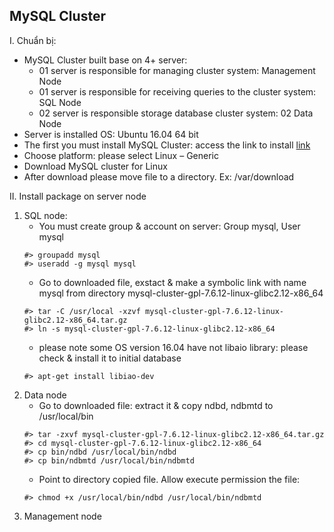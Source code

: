## MySQL Cluster
I. Chuẩn bị:
* MySQL Cluster built base on 4+ server:
  * 01 server is responsible for managing cluster system: Management Node
  * 01 server is responsible for receiving queries to the cluster system: SQL Node
  * 02 server is responsible storage database cluster system: 02 Data Node
* Server is installed OS: Ubuntu 16.04 64 bit
* The first you must install MySQL Cluster: access the link to install 
[link](http://dev.mysql.com/downloads/cluster/)
* Choose platform: please select Linux – Generic
* Download MySQL cluster for Linux
* After download please move file to a directory. Ex: /var/download

II. Install package on server node
  1. SQL node:
     - You must create group & account on server: Group mysql, User mysql
     ```
     #> groupadd mysql
     #> useradd -g mysql mysql
     ```
     - Go to downloaded file, exstact & make a symbolic link with name mysql from directory mysql-cluster-gpl-7.6.12-linux-glibc2.12-x86_64
     ```
     #> tar -C /usr/local -xzvf mysql-cluster-gpl-7.6.12-linux-glibc2.12-x86_64.tar.gz
     #> ln -s mysql-cluster-gpl-7.6.12-linux-glibc2.12-x86_64 
     ```
     * please note some OS version 16.04 have not libaio library: please check & install it to initial database
     ```
     #> apt-get install libiao-dev
     ```
  2. Data node
     - Go to downloaded file: extract it & copy ndbd, ndbmtd to /usr/local/bin
      ```#> cd /var/tmp
      #> tar -zxvf mysql-cluster-gpl-7.6.12-linux-glibc2.12-x86_64.tar.gz
      #> cd mysql-cluster-gpl-7.6.12-linux-glibc2.12-x86_64
      #> cp bin/ndbd /usr/local/bin/ndbd
      #> cp bin/ndbmtd /usr/local/bin/ndbmtd
      ```
      - Point to directory copied file. Allow execute permission the file:
      ```
      #> chmod +x /usr/local/bin/ndbd /usr/local/bin/ndbmtd
      ```
  3. Management node
  
